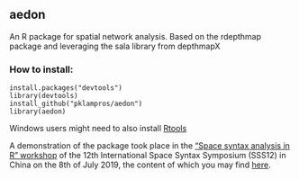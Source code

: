 ## aedon
An R package for spatial network analysis. Based on the rdepthmap package and leveraging the sala library from depthmapX

### How to install:
```
install.packages("devtools")
library(devtools)
install_github("pklampros/aedon")
library(aedon)
```
Windows users might need to also install [Rtools](https://cran.r-project.org/bin/windows/Rtools/)

A demonstration of the package took place in the [“Space syntax analysis in R” workshop](http://www.12sssbeijing.com/proceeding/) of the 12th International Space Syntax Symposium (SSS12) in China on the 8th of July 2019, the content of which you may find [here](https://github.com/orange-vertex/12_sss_workshop).
